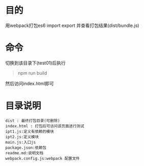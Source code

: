 # 目的
用webpack打包es6 import export 并查看打包结果(dist/bundle.js)

# 命令
切换到该目录下(test01)后执行

> npm run build

然后访问index.html即可

# 目录说明
```
dist : 最终打包目录(可删除)
index.html : 打包后可访问该页面进行测试
ipt1.js:定义有依赖的模块
ipt2.js:定义模块
main.js:入口js
package.json:依赖包
readme.md:说明文档
webpack.config.js:webpack 配置文件
```
